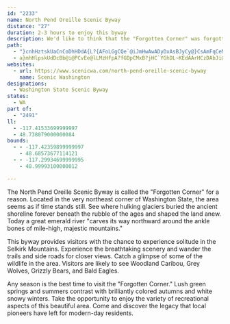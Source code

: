 ```yaml
---
id: "2233"
name: North Pend Oreille Scenic Byway
distance: "27"
duration: 2-3 hours to enjoy this byway
description: We'd like to think that the "Forgotten Corner" was forgotten to allow visitors to step back in time.
path:
  - "}cnhHztskUaCnCoDhHDdA{L?{AFoLGgCQe`@iJmHwAwADyDxAsBJyCy@}CsAmFqCeMgJmCcCsAkB_F{JkN_\\sB}Dy@aAqBgBkCyA}EmAgBOoBJwC~@iGrEgAfA{QxIiJjBeAl@cAx@}A`BqBvCcAtBc@fBu@zFwAf]eAzGyAnE}DlFkKnLkHfH_An@yE`BcARiCDkDMgGk@aCe@wCy@iDeBmD{Bi]iYq`@sZgFkDmDeAaGoAkCqAcBsAy@eAg@aA_FgOyC{D_KsKqL}IcEsCwH}BeGmC}n@wVmEmBmBwA}D{DyAy@}Be@gIm@yA_@iAs@cCkDkA_AkJgCwCeBkAa@kAE{AXqJjDiAJcBIaFgAuR}AyA?mIt@uELwI?qK}@{I{Aa_@{JmBw@sAu@{AwAgA_B}IcQ_OkZ}AaCsCmCwI_Es@g@iAqAeAyBaAyCa@mDImBBmAJm@To@f@g@fJuErDaQh@yA~@mBrAqAbAg@|@S`BK|@Yt@k@`AuAf@kBLyAJmFEeBOeAk@m@_GcCoFqDwCs@gHsCy@?}@J_EnB}Ad@y@PsD^cBfAc@DQGYw@Cg@Hc@R_@bGoAd@YX_@Le@@y@Im@i@kBBq@HYNObBQ^Qb@e@Xm@ZgBDwB[{AmAaAmAw@yDgA[WgC_F[[i@YmASsBK_AJy@ZuAbAm@Ru@C]U{@qA_HuMwK}RiSk_@gK{SwEmHiDiEkGgGyC}BgBo@}G}AcBm@oAy@cCsCmWk]oAsA}AkA}CsAcC_@sh@aCq[mDwXaEuIkB_EuAsLsGgAWi@By@RiDzByAd@mAEyAq@}@cAy@kBkBaHwAmEiCmFgCeEiF{GaIuJiUoZcDaF}DiLSMaAKw@Zc@r@QpA?rATlAnAbCh@`C?`COdAYpAeBvEy@j@wBj@mAlAgC`IgApCi@bAoA|AcB`BcSlOiAfAsCr@sBPmDg@{LI_E[gBc@uMoIiC_AkEeAc]iGoAKiCJmc@fHmCZ_D?}AUgC}@sA_Aob@{\\{BkAcCs@wCWwKg@cGx@qA@iAEsEo@o@Fy@X_Ax@m@jA_AlCe@l@gAv@[Lo@D_LPaAK_Bq@cD{C{@i@gBa@eBD_AVsAr@cChBmBr@kAJcCUiAi@iA{@cAmAiAmByCeJ}AaKiCuMuAeEu@sB{BuEqC_E_B_BeBsAaCoAyAi@gLaDgCe@wCVeGdCmBRoAEwDgA_BHi@a@i@s@"
  - a}mhHlpskUdDcBb@i@PCvEe@lLMzHFpA?fGDpCMxB?jHC`YGhDL~KEdAArHCzDAbJi@hCg@`Cu@~GmBxL{ChIoBpDe@zBYtA?p^PbH@pHSlJDN?dOFtB@z@@nB?xCBfEc@bBiAdGqFlEuDdFyGnBeC^U
websites:
  - url: https://www.scenicwa.com/north-pend-oreille-scenic-byway
    name: Scenic Washington
designations:
  - Washington State Scenic Byway
states:
  - WA
part of:
  - "2491"
ll:
  - -117.41533699999997
  - 48.738079000000084
bounds:
  - - -117.42359899999997
    - 48.68573677114121
  - - -117.29934699999995
    - 48.99993100000012

---
```


The North Pend Oreille Scenic Byway is called the "Forgotten Corner" for a reason. Located in the very northeast corner of Washington State, the area seems as if time stands still. See where hulking glaciers buried the ancient shoreline forever beneath the rubble of the ages and shaped the land anew. Today a great emerald river "carves its way northward around the ankle bones of mile-high, majestic mountains."

This byway provides visitors with the chance to experience solitude in the Selkirk Mountains. Experience the breathtaking scenery and wander the trails and side roads for closer views. Catch a glimpse of some of the wildlife in the area. Visitors are likely to see Woodland Caribou, Grey Wolves, Grizzly Bears, and Bald Eagles.

Any season is the best time to visit the "Forgotten Corner." Lush green springs and summers contrast with brilliantly colored autumns and white snowy winters. Take the opportunity to enjoy the variety of recreational aspects of this beautiful area. Come and discover the legacy that local pioneers have left for modern-day residents.
